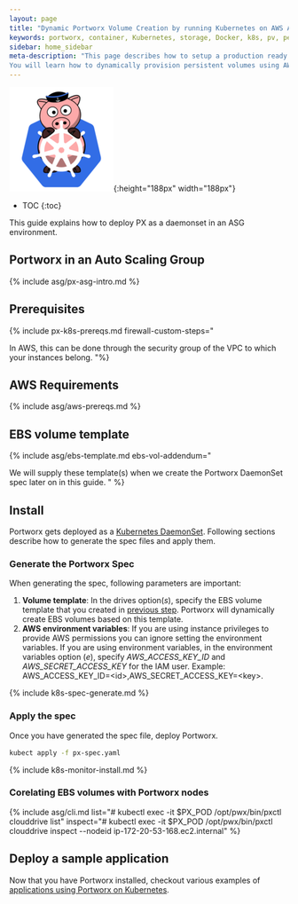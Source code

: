 ```yaml
---
layout: page
title: "Dynamic Portworx Volume Creation by running Kubernetes on AWS Autoscaling groups (ASG)"
keywords: portworx, container, Kubernetes, storage, Docker, k8s, pv, persistent disk, aws, EBS
sidebar: home_sidebar
meta-description: "This page describes how to setup a production ready Portworx cluster using Kubernetes on AWS Autoscaling groups (ASG).
You will learn how to dynamically provision persistent volumes using AWS Autoscaling groups to spin up EC2 instances."
---
```


![k8s porx Logo](/images/k8s-porx.png){:height="188px" width="188px"}

* TOC
{:toc}

This guide explains how to deploy PX as a daemonset in an ASG environment.

## Portworx in an Auto Scaling Group

{% include asg/px-asg-intro.md %}

## Prerequisites

{% include px-k8s-prereqs.md firewall-custom-steps="

In AWS, this can be done through the security group of the VPC to which your instances belong.
"%}

## AWS Requirements

{% include asg/aws-prereqs.md %}


## EBS volume template

{% include asg/ebs-template.md ebs-vol-addendum="

We will supply these template(s) when we create the Portworx DaemonSet spec later on in this guide.
"
%}

## Install

Portworx gets deployed as a [Kubernetes DaemonSet](https://kubernetes.io/docs/concepts/workloads/controllers/daemonset/). Following sections describe how to generate the spec files and apply them.

### Generate the Portworx Spec

When generating the spec, following parameters are important:
1. __Volume template__: In the drives option(_s_), specify the EBS volume template that you created in [previous step](#ebs-volume-template). Portworx will dynamically create EBS volumes based on this template.
2. __AWS environment variables__: If you are using instance privileges to provide AWS permissions you can ignore setting the environment variables. If you are using environment variables, in the environment variables option (_e_), specify _AWS\_ACCESS\_KEY\_ID_ and _AWS\_SECRET\_ACCESS\_KEY_ for the IAM user. Example: AWS_ACCESS_KEY_ID=\<id>,AWS_SECRET_ACCESS_KEY=\<key>. 

{% include k8s-spec-generate.md %}

### Apply the spec

Once you have generated the spec file, deploy Portworx.
```bash
kubect apply -f px-spec.yaml
```

{% include k8s-monitor-install.md %}

### Corelating EBS volumes with Portworx nodes

{% include asg/cli.md list="# kubectl exec -it $PX_POD /opt/pwx/bin/pxctl clouddrive list" inspect="# kubectl exec -it $PX_POD /opt/pwx/bin/pxctl clouddrive inspect --nodeid ip-172-20-53-168.ec2.internal" %}

## Deploy a sample application

Now that you have Portworx installed, checkout various examples of [applications using Portworx on Kubernetes](/scheduler/kubernetes/k8s-px-app-samples.html).
